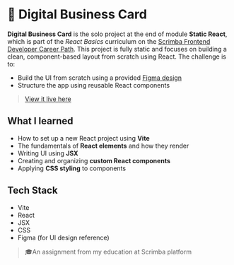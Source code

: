 # 💼 Digital Business Card

**Digital Business Card** is the solo project at the end of module **Static React**, which is part of the _React Basics_ curriculum on the [Scrimba Frontend Developer Career Path](https://scrimba.com/). This project is fully static and focuses on building a clean, component-based layout from scratch using React. The challenge is to:
- Build the UI from scratch using a provided [Figma design](https://www.figma.com/design/4ctPLUvIn5b5Ep6YPOZWWd/Digital-Business-Card?node-id=0-1&p=f&t=qLXKhjfoSqoYGw2x-0)
- Structure the app using reusable React components

> [View it live here](https://vanya-vb.github.io/digital-business-card-react/)

## What I learned
- How to set up a new React project using **Vite**
- The fundamentals of **React elements** and how they render
- Writing UI using **JSX**
- Creating and organizing **custom React components**
- Applying **CSS styling** to components

## Tech Stack
- Vite
- React
- JSX
- CSS
- Figma (for UI design reference)

> 🎓An assignment from my education at Scrimba platform

